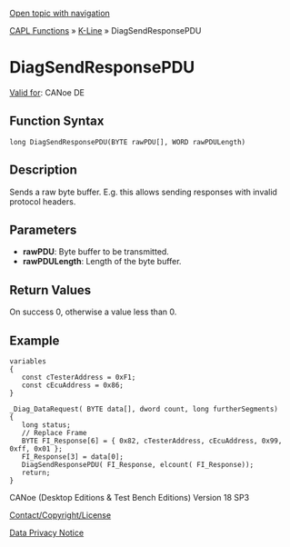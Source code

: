 [Open topic with navigation](../../../../../CANoeDEFamily.htm#Topics/CAPLFunctions/KLine/Functions/CAPLfunctionDiagSendResponsePDU.md)

[CAPL Functions](../../CAPLfunctions.md) » [K-Line](../CAPLfunctionsKLineOverview.md) » DiagSendResponsePDU

# DiagSendResponsePDU

[Valid for](../../../Shared/FeatureAvailability.md): CANoe DE

## Function Syntax

```plaintext
long DiagSendResponsePDU(BYTE rawPDU[], WORD rawPDULength)
```

## Description

Sends a raw byte buffer. E.g. this allows sending responses with invalid protocol headers.

## Parameters

- **rawPDU**: Byte buffer to be transmitted.
- **rawPDULength**: Length of the byte buffer.

## Return Values

On success 0, otherwise a value less than 0.

## Example

```plaintext
variables
{
   const cTesterAddress = 0xF1;
   const cEcuAddress = 0x86;
}

_Diag_DataRequest( BYTE data[], dword count, long furtherSegments)
{
   long status;
   // Replace Frame
   BYTE FI_Response[6] = { 0x82, cTesterAddress, cEcuAddress, 0x99, 0xff, 0x01 };
   FI_Response[3] = data[0];
   DiagSendResponsePDU( FI_Response, elcount( FI_Response));
   return;
}
```

CANoe (Desktop Editions & Test Bench Editions) Version 18 SP3

[Contact/Copyright/License](../../../Shared/ContactCopyrightLicense.md)

[Data Privacy Notice](https://www.vector.com/int/en/company/get-info/privacy-policy/)
